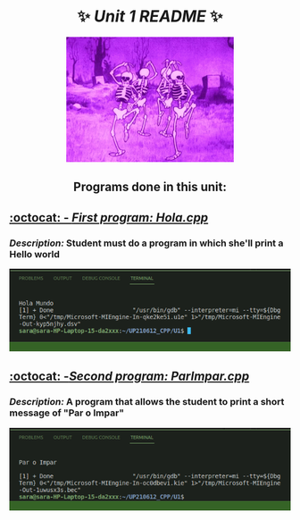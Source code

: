 <div align=center>

# :sparkles: _Unit 1 README_ :sparkles:


<img alt="calavera" src= 'imagenes/calavera.gif'
width='300' />



## Programs done in this unit: </div>

 <h2><a href="https://github.com/up210612/UP210612_CPP/blob/main/U1/01_hola.cpp"> 
 
 :octocat: - _First program: Hola.cpp_ </a> </h2>

<h3>

_Description:_ Student must do a program in which she'll print a Hello world </h3>


![p1](imagenes/hola_cpp.png) 




 <h2>
 <a href="https://github.com/up210612/UP210612_CPP/blob/main/U1/02_parImpar.cpp">  
 
 :octocat: -_Second program: ParImpar.cpp_ </a> </h2>

<h3>  

_Description:_  A program that allows the student to print a short message of "Par o Impar" </h3>

![p2](imagenes/parImp.png) 